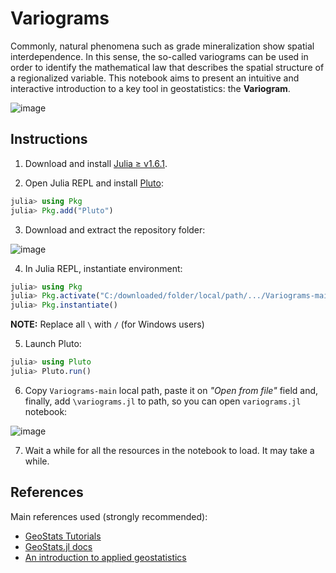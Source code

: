# Variograms

Commonly, natural phenomena such as grade mineralization show spatial interdependence. In this sense, the so-called variograms can be used in order to identify the mathematical law that describes the spatial structure of a regionalized variable. This notebook aims to present an intuitive and interactive introduction to a key tool in geostatistics: the **Variogram**.

![image](https://user-images.githubusercontent.com/63740520/123526403-0915a880-d6ae-11eb-8a5d-f53d5d57c968.png)

## Instructions

1. Download and install [Julia ≥ v1.6.1](https://julialang.org/downloads/).

2. Open Julia REPL and install [Pluto](https://github.com/fonsp/Pluto.jl):
```julia
julia> using Pkg
julia> Pkg.add("Pluto")
```

3. Download and extract the repository folder:

![image](https://user-images.githubusercontent.com/63740520/123525964-01083980-d6ab-11eb-9c11-e02875ae1c71.png)

4. In Julia REPL, instantiate environment:
```julia
julia> using Pkg
julia> Pkg.activate("C:/downloaded/folder/local/path/.../Variograms-main")
julia> Pkg.instantiate()
```
**NOTE:** Replace all `\` with `/` (for Windows users)

5. Launch Pluto:
```julia
julia> using Pluto
julia> Pluto.run()
```

6. Copy `Variograms-main` local path, paste it on *"Open from file"* field and, finally, add `\variograms.jl` to path, so you can open `variograms.jl` notebook:

![image](https://user-images.githubusercontent.com/63740520/123525997-46c50200-d6ab-11eb-8752-19cb623badfb.png)

7. Wait a while for all the resources in the notebook to load. It may take a while.

## References

Main references used (strongly recommended):

- [GeoStats Tutorials](https://github.com/JuliaEarth/GeoStatsTutorials)
- [GeoStats.jl docs](https://juliaearth.github.io/GeoStats.jl/stable/index.html)
- [An introduction to applied geostatistics](https://www.amazon.com.br/Introduction-Applied-Geostatistics-Edward-Isaaks/dp/0195050134)
